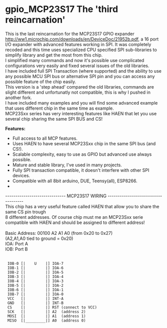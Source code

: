 # gpio_MCP23S17 The 'third reincarnation'
This is the last reincarnation for the MCP23S17 GPIO expander http://ww1.microchip.com/downloads/en/DeviceDoc/21952b.pdf, a 16 port I/O expander with advanced features working in SPI. It was completely recoded and this time uses specialized CPU specified SPI sub-libraries to simplify library and get the most from this chip.<br>
I simplified many commands and now it's possible use complicated configurations very easily and fixed several issues of the old libraries.<br>
I have included full SPI Transaction (where supported) and the ability to use any possible MCU SPI bus or alternative SPI pin and you can access any possible feature of the chip easily.<br>
This version is a 'step ahead' compared the old libraries, commands are slight different and unfortunatly not compatible, this is why I pushed in  another fork.<br>
I have included many examples and you will find some advanced example that uses different chip in the same time as example.<br>
MCP23Sxx series has very interesting features like HAEN that let you use several chip sharing the same SPI BUS and CS!<br>

<b>Features:</b><br>
 - Full access to all MCP features.
 - Uses HAEN to have several MCP23Sxx chip in the same SPI bus (and CS!).
 - Scalable complexity, easy to use as GPIO but advanced use always possible.
 - Mature and stable library, I've used in many projects.
 - Fully SPI transaction compatible, it doesn't interfere with other SPI devices.
 - Compatible with all 8bit arduino, DUE, Teensy(all), ESP8266.
 - 
 
------------------------------ MCP23S17 WIRING ------------------------------------<br>
This chip has a very useful feature called HAEN that allow you to share the same CS pin trough<br>
8 different addresses. Of course chip must me an MCP23Sxx serie compatible with HAEN and should be assigned to different address!<br>
<br>
Basic Address:  00100 A2 A1 A0 (from 0x20 to 0x27)<br>
(A2,A1,A0 tied to ground = 0x20)<br>
IOA: Port A<br>
IOB: Port B<br>
<br>
```
 IOB-0 [|    U    |] IOA-7
 IOB-1 [|         |] IOA-6
 IOB-2 [|         |] IOA-5
 IOB-3 [|         |] IOA-4
 IOB-4 [|         |] IOA-3
 IOB-5 [|         |] IOA-2
 IOB-6 [|         |] IOA-1
 IOB-7 [|         |] IOA-0
 VCC   [|         |] INT-A
 GND   [|         |] INT-B
 CS    [|         |] RST (connect to VCC)
 SCK   [|         |] A2  (address 2)
 MOSI  [|         |] A1  (address 1)
 MISO  [|_________|] A0  (address 0)
 ```
<br>
